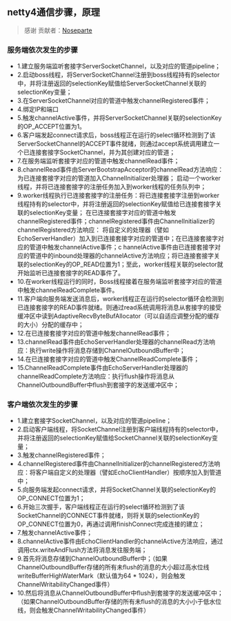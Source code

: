 ## netty4通信步骤，原理

> 感谢 贡献者：[Noseparte](https://github.com/noseparte)

### 服务端依次发生的步骤
    
* 1.建立服务端监听套接字ServerSocketChannel，以及对应的管道pipeline；
* 2.启动boss线程，将ServerSocketChannel注册到boss线程持有的selector中，并将注册返回的selectionKey赋值给ServerSocketChannel关联的selectionKey变量；
* 3.在ServerSocketChannel对应的管道中触发channelRegistered事件；
* 4.绑定IP和端口
* 5.触发channelActive事件，并将ServerSocketChannel关联的selectionKey的OP_ACCEPT位置为1。
* 6.客户端发起connect请求后，boss线程正在运行的select循环检测到了该ServerSocketChannel的ACCEPT事件就绪，则通过accept系统调用建立一个已连接套接字SocketChannel，并为其创建对应的管道；
* 7.在服务端监听套接字对应的管道中触发channelRead事件；
* 8.channelRead事件由ServerBootstrapAcceptor的channelRead方法响应：为已连接套接字对应的管道加入ChannelInitializer处理器；
启动一个worker线程，并将已连接套接字的注册任务加入到worker线程的任务队列中；
* 9.worker线程执行已连接套接字的注册任务：将已连接套接字注册到worker线程持有的selector中，并将注册返回的selectionKey赋值给已连接套接字关联的selectionKey变量；
在已连接套接字对应的管道中触发channelRegistered事件；channelRegistered事件由ChannelInitializer的channelRegistered方法响应：
将自定义的处理器（譬如EchoServerHandler）加入到已连接套接字对应的管道中；在已连接套接字对应的管道中触发channelActive事件；c
hannelActive事件由已连接套接字对应的管道中的inbound处理器的channelActive方法响应；将已连接套接字关联的selectionKey的OP_READ位置为1；至此，worker线程关联的selector就开始监听已连接套接字的READ事件了。
* 10.在worker线程运行的同时，Boss线程接着在服务端监听套接字对应的管道中触发channelReadComplete事件。
* 11.客户端向服务端发送消息后，worker线程正在运行的selector循环会检测到已连接套接字的READ事件就绪。则通过read系统调用将消息从套接字的接受缓冲区中读到AdaptiveRecvByteBufAllocator（可以自适应调整分配的缓存的大小）分配的缓存中；
* 12.在已连接套接字对应的管道中触发channelRead事件；
* 13.channelRead事件由EchoServerHandler处理器的channelRead方法响应：执行write操作将消息存储到ChannelOutboundBuffer中；
* 14.在已连接套接字对应的管道中触发ChannelReadComplete事件；
* 15.ChannelReadComplete事件由EchoServerHandler处理器的channelReadComplete方法响应：执行flush操作将消息从ChannelOutboundBuffer中flush到套接字的发送缓冲区中；
    
    
    
### 客户端依次发生的步骤

* 1.建立套接字SocketChannel，以及对应的管道pipeline；
* 2.启动客户端线程，将SocketChannel注册到客户端线程持有的selector中，并将注册返回的selectionKey赋值给SocketChannel关联的selectionKey变量；
* 3.触发channelRegistered事件；
* 4.channelRegistered事件由ChannelInitializer的channelRegistered方法响应：将客户端自定义的处理器（譬如EchoClientHandler）按顺序加入到管道中；
* 5.向服务端发起connect请求，并将SocketChannel关联的selectionKey的OP_CONNECT位置为1；
* 6.开始三次握手，客户端线程正在运行的select循环检测到了该SocketChannel的CONNECT事件就绪，则将关联的selectionKey的OP_CONNECT位置为0，再通过调用finishConnect完成连接的建立；
* 7.触发channelActive事件；
* 8.channelActive事件由EchoClientHandler的channelActive方法响应，通过调用ctx.writeAndFlush方法将消息发往服务端；
* 9.首先将消息存储到ChannelOutboundBuffer中；（如果ChannelOutboundBuffer存储的所有未flush的消息的大小超过高水位线writeBufferHighWaterMark（默认值为64 * 1024），则会触发ChannelWritabilityChanged事件）
* 10.然后将消息从ChannelOutboundBuffer中flush到套接字的发送缓冲区中；（如果ChannelOutboundBuffer存储的所有未flush的消息的大小小于低水位线，则会触发ChannelWritabilityChanged事件） 